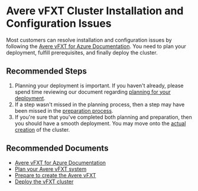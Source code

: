 <properties
    pageTitle="Avere vFXT Cluster Installation and Configuration Issues"
    description="Resolve issues with Avere vFXT cluster installation and configuration."
    infoBubbleText="Avere vFXT Cluster Installation and Configuration Issues"
    authors="jbut"
    ms.author="jebutl"
    displayOrder="1"
    articleId="averevfxt-clusterinstallationandconfiguration"
    diagnosticScenario=""
    selfHelpType="generic"
    supportTopicIds="32609687"
    resourceTags=""
    productPesIds="16506"
    cloudEnvironments="public"
/>

# Avere vFXT Cluster Installation and Configuration Issues

Most customers can resolve installation and configuration issues by following the [Avere vFXT for Azure Documentation](https://docs.microsoft.com/azure/avere-vfxt/).  You need to plan your deployment, fulfill prerequisites, and finally deploy the cluster.

## **Recommended Steps**

1. Planning your deployment is important.  If you haven't already, please spend time reviewing our document regarding [planning for your deployment](https://docs.microsoft.com/azure/avere-vfxt/avere-vfxt-deploy-plan).
2. If a step wasn't missed in the planning process, then a step may have been missed in the [preparation process](https://docs.microsoft.com/azure/avere-vfxt/avere-vfxt-prereqs).
3. If you're sure that you've completed both planning and preparation, then you should have a smooth deployment.  You may move onto the [actual creation](https://docs.microsoft.com/azure/avere-vfxt/avere-vfxt-deploy) of the cluster.

## **Recommended Documents**

* [Avere vFXT for Azure Documentation](https://docs.microsoft.com/azure/avere-vfxt/)
* [Plan your Avere vFXT system](https://docs.microsoft.com/azure/avere-vfxt/avere-vfxt-deploy-plan)
* [Prepare to create the Avere vFXT](https://docs.microsoft.com/azure/avere-vfxt/avere-vfxt-prereqs)
* [Deploy the vFXT cluster](https://docs.microsoft.com/azure/avere-vfxt/avere-vfxt-deploy)
